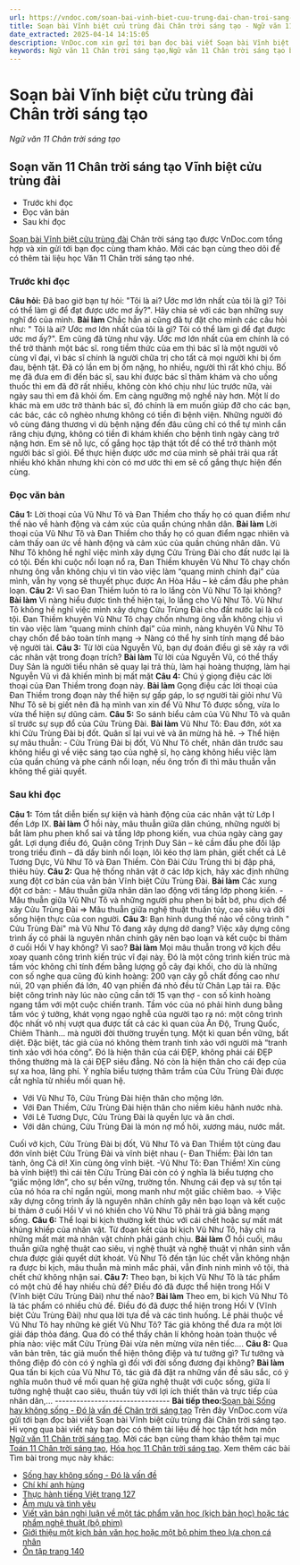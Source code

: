 ```yaml
---
url: https://vndoc.com/soan-bai-vinh-biet-cuu-trung-dai-chan-troi-sang-tao-298208
title: Soạn bài Vĩnh biệt cửu trùng đài Chân trời sáng tạo - Ngữ văn 11 Chân trời sáng tạo - VnDoc.com
date_extracted: 2025-04-14 14:15:05
description: VnDoc.com xin gửi tới bạn đọc bài viết Soạn bài Vĩnh biệt cửu trùng đài Chân trời sáng tạo. Mời các bạn cùng theo dõi bài viết dưới đây.
keywords: Ngữ văn 11 Chân trời sáng tạo,Ngữ văn 11 Chân trời sáng tạo bài Vĩnh biệt cửu trùng đài,Soạn văn 11 Chân trời sáng tạo,văn 11 Chân trời sáng tạo,soạn văn 11 Chân trời,ngữ văn 11 Chân trời,Soạn bài Vĩnh biệt cửu trùng đài Chân trời sáng tạo,Soạn bài Vĩnh biệt cửu trùng đài,Soạn văn Vĩnh biệt cửu trùng đài,Vĩnh biệt cửu trùng đài
---
```


# Soạn bài Vĩnh biệt cửu trùng đài Chân trời sáng tạo
 _Ngữ văn 11 Chân trời sáng tạo_
## Soạn văn 11 Chân trời sáng tạo Vĩnh biệt cửu trùng đài
  * Trước khi đọc
  * Đọc văn bản
  * Sau khi đọc

[Soạn bài Vĩnh biệt cửu trùng đài](<https://vndoc.com/soan-bai-vinh-biet-cuu-trung-dai-chan-troi-sang-tao-298208>) Chân trời sáng tạo được VnDoc.com tổng hợp và xin gửi tới bạn đọc cùng tham khảo. Mời các bạn cùng theo dõi để có thêm tài liệu học Văn 11 Chân trời sáng tạo nhé.
### Trước khi đọc
**Câu hỏi:** Đã bao giờ bạn tự hỏi: "Tôi là ai? Ước mơ lớn nhất của tôi là gì? Tôi có thể làm gì để đạt được ước mơ ấy?". Hãy chia sẻ với các bạn những suy nghĩ đó của mình.
**Bài làm**
Chắc hẳn ai cũng đã tự đặt cho mình các câu hỏi như: " Tôi là ai? Ước mơ lớn nhất của tôi là gì? Tôi có thể làm gì để đạt được ước mơ ấy?". Em cũng đã từng như vậy. Ước mơ lớn nhất của em chính là có thể trở thành một bác sĩ. rong tiềm thức của em thì bác sĩ là một người vô cùng vĩ đại, vì bác sĩ chính là người chữa trị cho tất cả mọi người khi bị ốm đau, bệnh tật. Đã có lần em bị ốm nặng, ho nhiều, người thì rất khó chịu. Bố mẹ đã đưa em đi đến bác sĩ, sau khi được bác sĩ thăm khám và cho uống thuốc thì em đã đỡ rất nhiều, không còn khó chịu như lúc trước nữa, vài ngày sau thì em đã khỏi ốm. Em càng ngưỡng mộ nghề này hơn. Một lí do khác mà em ước trở thành bác sĩ, đó chính là em muốn giúp đỡ cho các bạn, các bác, các cô nghèo nhưng không có tiền đi bệnh viện. Những người đó vô cùng đáng thương vì dù bệnh nặng đến đâu cũng chỉ có thể tự mình cắn răng chịu đựng, không có tiền đi khám khiến cho bệnh tình ngày càng trở nặng hơn. Em sẽ nỗ lực, cố gắng học tập thật tốt để có thể trở thành một người bác sĩ giỏi. Để thực hiện được ước mơ của mình sẽ phải trải qua rất nhiều khó khăn nhưng khi còn có mơ ước thì em sẽ cố gắng thực hiện đến cùng.
### Đọc văn bản
**Câu 1:** Lời thoại của Vũ Như Tô và Đan Thiềm cho thấy họ có quan điểm như thế nào về hành động và cảm xúc của quần chúng nhân dân.
**Bài làm**
Lời thoại của Vũ Như Tô và Đan Thiềm cho thấy họ có quan điểm ngạc nhiên và cảm thấy oan ức về hành động và cảm xúc của quần chúng nhân dân. Vũ Như Tô không hề nghĩ việc mình xây dựng Cửu Trùng Đài cho đất nước lại là có tội. Đến khi cuộc nổi loạn nổ ra, Đan Thiềm khuyên Vũ Như Tô chạy chốn nhưng ông vẫn không chịu vì tin vào việc làm “quang minh chính đại” của mình, vẫn hy vọng sẽ thuyết phục được An Hòa Hầu – kẻ cầm đầu phe phản loạn.
**Câu 2:** Vì sao Đan Thiềm luôn tỏ ra lo lắng còn Vũ Như Tô lại không?
**Bài làm**
Vì nàng hiểu được tình thế hiện tại, lo lắng cho Vũ Như Tô. Vũ Như Tô không hề nghĩ việc mình xây dựng Cửu Trùng Đài cho đất nước lại là có tội. Đan Thiềm khuyên Vũ Như Tô chạy chốn nhưng ông vẫn không chịu vì tin vào việc làm “quang minh chính đại” của mình, nàng khuyên Vũ Như Tô chạy chốn để bảo toàn tính mạng -> Nàng có thể hy sinh tính mạng để bảo vệ người tài.
**Câu 3:** Từ lời của Nguyễn Vũ, bạn dự đoán điều gì sẽ xảy ra với các nhân vật trong đoạn trích?
**Bài làm**
Từ lời của Nguyễn Vũ, có thể thấy Duy Sản là người tiểu nhân sẽ quay lại trả thù, làm hại hoàng thượng, làm hại Nguyễn Vũ vì đã khiến mình bị mất mặt
**Câu 4:** Chú ý giọng điệu các lời thoại của Đan Thiềm trong đoạn này.
**Bài làm**
Gọng điệu các lời thoại của Đan Thiềm trong đoạn này thể hiện sự gấp gáp, lo sợ người tài giỏi như Vũ Như Tô sẽ bị giết nên đã hạ mình van xin để Vũ Như Tô được sống, vừa lo vừa thể hiện sự dũng cảm.
**Câu 5:** So sánh biểu cảm của Vũ Như Tô và quân sĩ trước sự sụp đổ của Cửu Trùng Đài.
**Bài làm**
Vũ Như Tô: Đau đớn, xót xa khi Cửu Trùng Đài bị đốt.
Quân sĩ lại vui vẻ và ăn mừng hả hê.
-> Thể hiện sự mâu thuẫn: - Cửu Trùng Đài bị đốt, Vũ Như Tô chết, nhân dân trước sau không hiểu gì về việc sáng tạo của nghệ sĩ, họ càng không hiểu việc làm của quần chúng và phe cánh nổi loạn, nếu ông trốn đi thì mâu thuẫn vẫn không thể giải quyết.
### Sau khi đọc
**Câu 1:** Tóm tắt diễn biến sự kiện và hành động của các nhân vật từ Lớp I đến Lớp IX.
**Bài làm**
Ở hồi này, mâu thuẫn giữa dân chúng, những người bị bắt làm phu phen khổ sai và tầng lớp phong kiến, vua chúa ngày càng gay gắt. Lợi dụng điều đó, Quận công Trịnh Duy Sản – kẻ cầm đầu phe đối lập trong triều đình – đã dấy binh nổi loạn, lôi kéo thợ làm phản, giết chết cả Lê Tương Dực, Vũ Như Tô và Đan Thiềm. Còn Đài Cửu Trùng thì bị đập phá, thiêu hủy.
**Câu 2:** Qua hệ thống nhân vật ở các lớp kịch, hãy xác định những xung đột cơ bản của văn bản Vĩnh biệt Cửu Trùng Đài.
**Bài làm**
Các xung đột cơ bản:
\- Mâu thuẫn giữa nhân dân lao động với tầng lớp phong kiến.
\- Mâu thuẫn giữa Vũ Như Tô và những người phu phen bị bắt bớ, phu dịch để xây Cửu Trùng Đài ⇒ Mâu thuẫn giữa nghệ thuật thuần túy, cao siêu và đời sống hiện thực của con người.
**Câu 3:** Bạn hình dung thế nào về công trình " Cửu Trùng Đài" mà Vũ Như Tô đang xây dựng dở dang? Việc xây dựng công trình ấy có phải là nguyên nhân chính gây nên bạo loạn và kết cuộc bi thảm ở cuối Hồi V hay không? Vì sao?
**Bài làm**
Mọi mâu thuẫn trong vở kịch đều xoay quanh công trình kiến trúc vĩ đại này.
Đó là một công trình kiến trúc mà tầm vóc không chỉ tính đếm bằng lượng gỗ cây đại khối, cho dù là những con số nghe qua cũng đủ kinh hoàng: 200 vạn cây gỗ chất đống cao như núi, 20 vạn phiến đá lớn, 40 vạn phiến đá nhỏ đều từ Chân Lạp tải ra. Đặc biệt công trình này lúc nào cũng cần tới 15 vạn thợ - con số kinh hoàng ngang tầm với một cuộc chiến tranh.
Tầm vóc của nó phải hình dung bằng tầm vóc ý tưởng, khát vọng ngạo nghễ của người tạo ra nó: một công trình độc nhất vô nhị vượt qua được tất cả các kì quan của Ấn Độ, Trung Quốc, Chiêm Thành… mà người đời thường truyền tụng. Một kì quan bền vững, bất diệt. Đặc biệt, tác giả của nó không thèm tranh tinh xảo với người mà “tranh tinh xảo với hóa công”.
Đó là hiện thân của cái ĐẸP, không phải cái ĐẸP thông thường mà là cái ĐẸP siêu đẳng. Nó còn là hiện thân cho cái đẹp của sự xa hoa, lãng phí.
Ý nghĩa biểu tượng thâm trầm của Cửu Trùng Đài được cắt nghĩa từ nhiều mối quan hệ.
  * Với Vũ Như Tô, Cửu Trùng Đài hiện thân cho mộng lớn.
  * Với Đan Thiềm, Cửu Trùng Đài hiện thân cho niềm kiêu hãnh nước nhà.
  * Với Lê Tương Dực, Cửu Trùng Đài là quyền lực và ăn chơi.
  * Với dân chúng, Cửu Trùng Đài là món nợ mồ hôi, xương máu, nước mắt.

Cuối vở kịch, Cửu Trùng Đài bị đốt, Vũ Như Tô và Đan Thiềm tột cùng đau đớn vĩnh biệt Cửu Trùng Đài và vĩnh biệt nhau \(- Đan Thiềm: Đài lớn tan tành, ông Cả ơi\! Xin cùng ông vĩnh biệt.
-Vũ Như Tô: Đan Thiềm\! Xin cùng bà vĩnh biệt\!\) thì cái tên Cửu Trùng Đài còn có ý nghĩa là biểu tượng cho “giấc mộng lớn”, cho sự bền vững, trường tồn. Nhưng cái đẹp và sự tồn tại của nó hóa ra chỉ ngắn ngủi, mong manh như một giấc chiêm bao.
-> Việc xây dựng công trình ấy là nguyên nhân chính gây nên bạo loạn và kết cuộc bi thảm ở cuối Hồi V vì nó khiến cho Vũ Như Tô phải trả giá bằng mạng sống.
**Câu 6:** Thể loại bi kịch thường kết thúc với cái chết hoặc sự mất mát khủng khiếp của nhân vật. Từ đoạn kết của bi kịch Vũ Như Tô, hãy chỉ ra những mất mát mà nhân vật chính phải gánh chịu.
**Bài làm**
Ở hồi cuối, mâu thuẫn giữa nghệ thuật cao siêu, vị nghệ thuật và nghệ thuật vị nhân sinh vẫn chưa được giải quyết dứt khoát. Vũ Như Tô đến tận lúc chết vẫn không nhận ra được bi kịch, mâu thuẫn mà mình mắc phải, vẫn đinh ninh mình vô tội, thà chết chứ không nhận sai.
**Câu 7:** Theo bạn, bi kịch Vũ Như Tô là tác phẩm có một chủ đề hay nhiều chủ đề? Điều đó đã được thể hiện trong Hồi V \(Vĩnh biệt Cửu Trùng Đài\) như thế nào?
**Bài làm**
Theo em, bi kịch Vũ Như Tô là tác phẩm có nhiều chủ đề. Điều đó đã được thể hiện trong Hồi V \(Vĩnh biệt Cửu Trùng Đài\) như qua lời tựa đề và các tình huống. Lẽ phải thuộc về Vũ Như Tô hay những kẻ giết Vũ Như Tô? Tác giả không thể đưa ra một lời giải đáp thỏa đáng. Qua đó có thể thấy chân lí không hoàn toàn thuộc về phía nào: việc mất Cửu Trùng Đài vừa nên mừng vừa nên tiếc....
**Câu 8:** Qua văn bản trên, tác giả muốn thể hiện thông điệp và tư tưởng gì? Tư tưởng và thông điệp đó còn có ý nghĩa gì đối với đời sống đương đại không?
**Bài làm**
Qua tấn bi kịch của Vũ Như Tô, tác giả đã đặt ra những vấn đề sâu sắc, có ý nghĩa muôn thuở về mối quan hệ giữa nghệ thuật với cuộc sống, giữa lí tưởng nghệ thuật cao siêu, thuần túy với lợi ích thiết thân và trực tiếp của nhân dân,...
\--------------------------------
**Bài tiếp theo:**[Soạn bài Sống hay không sống - Đó là vấn đề Chân trời sáng tạo](<https://vndoc.com/soan-bai-song-hay-khong-song-do-la-van-de-chan-troi-sang-tao-298210>)
Trên đây VnDoc.com vừa gửi tới bạn đọc bài viết Soạn bài Vĩnh biệt cửu trùng đài Chân trời sáng tạo. Hi vọng qua bài viết này bạn đọc có thêm tài liệu để học tập tốt hơn môn [Ngữ văn 11 Chân trời sáng tạo](<https://vndoc.com/ngu-van-11-chan-troi-sang-tao>). Mời các bạn cùng tham khảo thêm tại mục [Toán 11 Chân trời sáng tạo](<https://vndoc.com/toan-11-chan-troi-sang-tao>), [Hóa học 11 Chân trời sáng tạo](<https://vndoc.com/hoa-hoc-11-chan-troi-sang-tao>).
Xem thêm các bài Tìm bài trong mục này khác:
  * [Sống hay không sống - Đó là vấn đề](</soan-bai-song-hay-khong-song-do-la-van-de-chan-troi-sang-tao-298210>)
  * [Chí khí anh hùng](</soan-bai-chi-khi-anh-hung-chan-troi-sang-tao-298213>)
  * [Thực hành tiếng Việt trang 127](</soan-bai-thuc-hanh-tieng-viet-trang-127-chan-troi-sang-tao-298215>)
  * [Âm mưu và tình yêu](</soan-bai-am-muu-va-tinh-yeu-chan-troi-sang-tao-298221>)
  * [Viết văn bản nghị luận về một tác phẩm văn học \(kịch bản học\) hoặc tác phẩm nghệ thuật \(bộ phim\)](</soan-bai-viet-van-ban-nghi-luan-ve-mot-tac-pham-van-hoc-kich-ban-hoc-hoac-tac-pham-nghe-thuat-bo-phim-298223>)
  * [Giới thiệu một kịch bản văn học hoặc một bộ phim theo lựa chọn cá nhân](</soan-bai-gioi-thieu-mot-kich-ban-van-hoc-hoac-mot-bo-phim-theo-lua-chon-ca-nhan-chan-troi-sang-tao-298227>)
  * [Ôn tập trang 140](</soan-bai-on-tap-trang-140-chan-troi-sang-tao-298230>)


